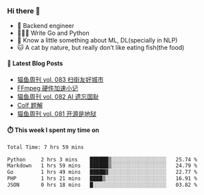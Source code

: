 ### Hi there 👋

- 🔧 Backend engineer
- 👨🏻‍💻 Write Go and Python
- 🔭 Know a little something about ML, DL(specially in NLP)
- 🐱 A cat by nature, but really don’t like eating fish(the food)

#### 📖 Latest Blog Posts
<!-- BLOG-POST-LIST:START -->
- [猫鱼周刊 vol. 083 扫街友好城市](https://ameow.xyz/archives/weekly-083)
- [FFmpeg 硬件加速小记](https://ameow.xyz/archives/ffmpeg-hardware-acclerate)
- [猫鱼周刊 vol. 082 AI 遗忘国耻](https://ameow.xyz/archives/weekly-082)
- [Colf 题解](https://ameow.xyz/archives/colf-solutions)
- [猫鱼周刊 vol. 081 开源是地狱](https://ameow.xyz/archives/weekly-081)
<!-- BLOG-POST-LIST:END -->

#### ⏱️ This week I spent my time on
<!--START_SECTION:waka-->

```txt
Total Time: 7 hrs 59 mins

Python     2 hrs 3 mins    ██████▒░░░░░░░░░░░░░░░░░░   25.74 %
Markdown   1 hrs 59 mins   ██████▒░░░░░░░░░░░░░░░░░░   24.79 %
Go         1 hrs 49 mins   █████▓░░░░░░░░░░░░░░░░░░░   22.77 %
PHP        1 hrs 21 mins   ████▒░░░░░░░░░░░░░░░░░░░░   16.91 %
JSON       0 hrs 18 mins   █░░░░░░░░░░░░░░░░░░░░░░░░   03.82 %
```

<!--END_SECTION:waka-->

<!--
**LeslieLeung/LeslieLeung** is a ✨ _special_ ✨ repository because its `README.md` (this file) appears on your GitHub profile.

Here are some ideas to get you started:

- 🔭 I’m currently working on ...
- 🌱 I’m currently learning ...
- 👯 I’m looking to collaborate on ...
- 🤔 I’m looking for help with ...
- 💬 Ask me about ...
- 📫 How to reach me: ...
- 😄 Pronouns: ...
- ⚡ Fun fact: ...
-->
